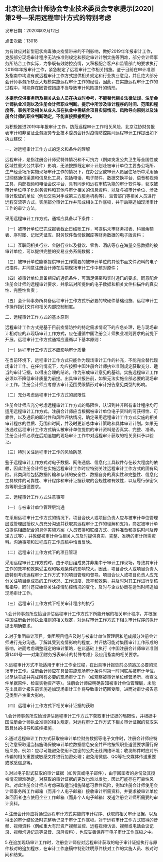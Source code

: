 ## 北京注册会计师协会专业技术委员会专家提示[2020]第2号—采用远程审计方式的特别考虑

发布日期：2020年02月12日

点击次数：13018

为有效应对新型冠状病毒肺炎疫情带来的不利影响，做好2019年年报审计工作，克服部分现场审计程序无法按准则规定和预定审计计划实施等困难，部分会计师事务所结合工作实际，力争既有效防控疫情，又积极配合客户和监管部门的要求执行2019年年报审计工作，紧急制定了远程审计工作相关措施。鉴于目前在审计准则及指南中均没有就远程审计工作方式提供相关规定和行业执业意见，并且绝大部分会计师事务所缺乏大规模实施远程审计工作的经验，因此，在实施远程审计工作的过程中，可能存在因管控措施不当导致审计风险提升的情形。

**本提示仅供事务所及相关从业人员在执业时参考，不能替代相关法律法规、注册会计师执业准则以及注册会计师职业判断。提示中所涉及审计程序的时间、范围和程度等，事务所及相关从业人员在执业中需结合项目实际情况、风险导向原则以及注册会计师的职业判断确定，不能直接照搬照抄。**

为积极推进2019年年报审计工作，防范远程审计工作相关风险，北京注协财务报表审计和非鉴证业务服务专业技术委员会针对疫情防控期间远程审计工作提出如下执业建议：

一、对远程审计工作方式的定义和条件的理解

远程审计，是指注册会计师受特殊情况和不可抗力（例如突发公共卫生等全国性或区域性重大公共事件）影响，无法按照既定审计计划赴被审计单位主要办公场所、生产经营场所实施现场审计工作的情况下，在办公室或审计人员居住场所中采用通过网络通信渠道和信息化工具，包括电话、电子邮件、数据交换平台、语音和视频工具、内部视频和电话会议平台、具有同步和远程审核功能的审计软件等，获取被审计单位电子化财务资料和其他与审计相关的信息资料，以及与被审计单位、涉及审计取证的单位（例如交易对手或第三方服务机构等）、监管部门等相关人员进行远程交流等方式，实施部分审计工作并形成相关工作底稿，并于后期追加现场审计工作的审计方法。

采用远程审计工作方式，通常应具备以下条件：

（一）被审计单位已完成报表截止日结账工作，可提供未审财务报表、科目余额表、序时账、记账凭证库、财务软件备份数据库等财务数据的电子版资料；

（二）互联网相关行业、金融行业以及餐饮、零售、酒店等存在海量交易数据的被审计单位，可以提供完整的交易业务系统数据；

（三）被审计单位能够提供审计工作需要的被审计单位的其他书面文件资料的电子扫描件，并同意注册会计师在后期现场审计工作中核对原件；

（四）被审计单位具备相应的通讯条件，可满足保密和实时通讯的要求，同意配合注册会计师的远程审计要求，并承诺对所提供的电子数据和相关文件扫描件的真实性、完整性负责；

（五）会计师事务所具备远程审计工作方式所必要的软硬件基础设施、远程审计工作操作指引文件和相关内部控制制度。

二、远程审计工作方式的基本原则

远程审计工作方式是基于目前疫情防控的特定需求情况下的应急处理，是与现场审计相对应的非现场审计工作方式，应在遵循中国注册会计师执业准则要求的前提下开展。远程审计工作方式通常应遵循以下基本原则：

（一）远程审计工作方式不应影响审计质量

在当前环境下，远程审计工作方式只能作为现场审计工作的补充，不能完全替代现场审计工作。在任何情况下，均应按照中国注册会计师执业准则规定获取充分、适当的审计证据，以得出合理的结论，作为形成审计意见的基础。实施远程审计工作必须以不降低审计质量为前提。出具审计报告前，如果无法实施全部必要的现场审计工作，注册会计师应考虑该审计范围受限情形对审计报告意见类型的影响。

（二）充分考虑远程审计工作方式的局限性

注册会计师应充分考虑远程审计工作方式的局限性，认识到并非所有审计程序均可适用远程审计工作方式。注册会计师应当根据被审计单位电子资料的可获得性、可靠性，以及通讯的即时性和风险评估情况，确定采用远程审计工作方式实施的相关审计程序的性质、范围和时间，并及时更新总体审计策略和具体审计计划。如果无法通过远程审计工作方式确认被审计单位提供的审计资料是否真实、完整、准确，注册会计师必须在后期追加的现场审计工作中对远程审计获取的相关资料予以验证。

（三）特别关注远程审计工作的风险防范

鉴于远程审计工作方式对电子数据、网络通信、信息化工具软件存在较大程度的依赖，因此注册会计师在实施远程审计工作时应特别关注远程审计工作方式的固有风险。此类风险包括数据传输和存储的安全性、数据自身的真实性和完整性、信息化工具软件的可靠性、审计程序和审计证据获取的合规性和有效性，以及履行保密义务等职业道德要求。

三、远程审计工作方式注意事项

（一）与被审计单位管理层沟通

在采用远程审计工作方式的情况下，项目合伙人或项目负责人应与被审计单位管理层或管理层授权人员充分沟通并获取其远程审计工作的理解和支持，商定被审计单位提供相应配合的具体实施方案（人员安排和联络方式、资料准备和提供时间及传递方式等），并敦促被审计单位相关人员及时提供真实、完整、准确的审计所需资料。沟通事项和过程应在工作底稿中恰当反映。

（二）远程审计工作方式下的项目管理

采用远程审计工作方式时，由于项目组成员并非集中于审计工作现场，导致其审计工作的效率和效果受主观和客观条件的影响较大。因此，项目合伙人或项目负责人应特别考虑远程审计工作方式下的项目管理和督导。项目合伙人或项目负责人应充分关注项目组成员的工作状况、工作进度、效率和效果，并及时对其工作进行复核和指导，同时还应始终关注疫情防控情况的变化，及时与企业协商在适当时间追加现场审计工作。

（三）远程审计工作方式下相关审计程序的执行

1.会计师事务所应恰当评估远程审计工作方式下所能开展的相关审计程序，并根据中国注册会计师执业准则的相关规定，对远程审计工作方式下相关审计程序的执行提出明确要求。

2.对于集团审计项目，集团项目组应及时与被审计单位管理层和组成部分注册会计师进行充分沟通，了解其受到疫情影响的程度，并评估可能对集团审计工作形成的影响，进而考虑调整既定的审计策略，在此基础上执行《中国注册会计师审计准则第1401号——对集团财务报表审计的特殊考虑》及应用指南的相关要求。

3.远程审计方式不能适用于审计工作全过程，在出具审计报告前必须追加必要的现场审计工作。注册会计师应在具备实施现场审计条件时第一时间联系被审计单位，以尽快实施并完成所有必要的现场审计工作（如观察被审计单位经营场所、检查文件单据原件、检查实物资产等）。注册会计师应明确告知被审计单位管理层，未能在出具审计报告前实施追加现场审计工作将导致审计范围受限，进而对审计报告意见类型产生重大影响。

（四）远程审计工作方式下相关审计证据的获取

1.会计师事务所应恰当评估远程审计工作方式下获取审计证据的局限性，并根据中国注册会计师执业准则的相关规定，对远程审计工作方式下相关审计证据的获取采取具体的指导和监控措施。

2.通过远程审计工作方式获取被审计单位财务数据等电子文件时，注册会计师应特别注意采取适当措施确保被审计单位数据信息安全并严格按照职业道德要求履行保密义务，例如：应尽可能避免使用不加密的公共无线网络环境；收发邮件时应对所传输的相关重要或敏感文件进行加密处理；避免用微信、QQ等社交媒体传送重要或敏感信息等。

3.对以电子形式获取的审计证据（如传真或电子邮件），由于回函者的身份及其授权情况很难确定，对获取的审计证据的更改也难以发觉，因此可能存在可靠性风险。对此注册会计师应考虑采取适当措施降低可靠性风险，例如注册会计师使用会计师事务所工作邮箱（而非个人电子邮箱）接收审计所需资料，并要求被审计单位和回函者也应使用企业工作邮箱（而非个人电子邮箱）发送注册会计师所需要的审计资料。

4.注册会计师应将通过远程审计方式实施的审计程序、获取的相关审计证据，以及得出的审计结论及时完整地记录于审计工作底稿。对于远程审计工作方式取得的音频、视频资料（例如重大有形资产视频监控、远程视频访谈、视频或电话会议记录、视频沟通记录等录音、录屏资料），也应妥善保存于电子审计工作底稿之中。

5.在追加现场审计工作时，注册会计师应对远程审计获取的电子审计证据执行与原件核对的追加程序，在审计工作底稿中特别注明原件核对工作的实施人员、核对时间和结果。